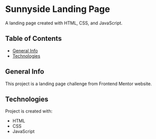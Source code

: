 # Sunnyside Landing Page
A landing page created with HTML, CSS, and JavaScript.

## Table of Contents
* [General Info](#general-info)
* [Technologies](#technologies)

## General Info
This project is a landing page challenge from Frontend Mentor website.

## Technologies
Project is created with:
* HTML
* CSS
* JavaScript